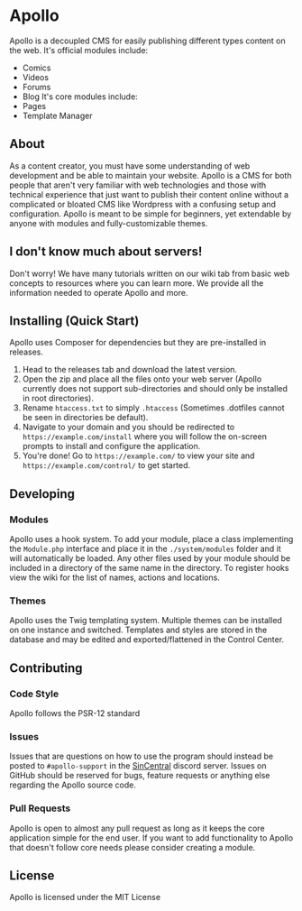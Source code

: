 # Apollo
Apollo is a decoupled CMS for easily publishing different types content on the web. It's official modules include:
- Comics
- Videos
- Forums
- Blog
It's core modules include:
- Pages
- Template Manager

## About
As a content creator, you must have some understanding of web development and be able to maintain your website. Apollo is a CMS for both people that aren't very familiar with web technologies and those with technical experience that just want to publish their content online without a complicated or bloated CMS like Wordpress with a confusing setup and configuration.
Apollo is meant to be simple for beginners, yet extendable by anyone with modules and fully-customizable themes.

## I don't know much about servers!
Don't worry! We have many tutorials written on our wiki tab from basic web concepts to resources where you can learn more.
We provide all the information needed to operate Apollo and more.

## Installing (Quick Start)
Apollo uses Composer for dependencies but they are pre-installed in releases.
1. Head to the releases tab and download the latest version.
2. Open the zip and place all the files onto your web server (Apollo currently does not support sub-directories and should only be installed in root directories).
3. Rename `htaccess.txt` to simply `.htaccess` (Sometimes .dotfiles cannot be seen in directories be default).
4. Navigate to your domain and you should be redirected to `https://example.com/install` where you will follow the on-screen prompts to install and configure the application.
5. You're done! Go to `https://example.com/` to view your site and `https://example.com/control/` to get started.

## Developing

### Modules
Apollo uses a hook system.
To add your module, place a class implementing the `Module.php` interface and place it in the `./system/modules` folder and it will automatically be loaded. Any other files used by your module should be included in a directory of the same name in the directory.
To register hooks view the wiki for the list of names, actions and locations.
### Themes
Apollo uses the Twig templating system. Multiple themes can be installed on one instance and switched. Templates and styles are stored in the database and may be edited and exported/flattened in the Control Center.

## Contributing

### Code Style
Apollo follows the PSR-12 standard
### Issues
Issues that are questions on how to use the program should instead be posted to `#apollo-support` in the [SinCentral](https://sincentral.net/discord) discord server.
Issues on GitHub should be reserved for bugs, feature requests or anything else regarding the Apollo source code.

### Pull Requests
Apollo is open to almost any pull request as long as it keeps the core application simple for the end user.
If you want to add functionality to Apollo that doesn't follow core needs please consider creating a module. 

## License
Apollo is licensed under the MIT License
